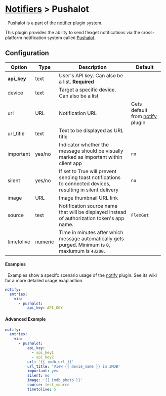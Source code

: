 # [Notifiers](/Plugins/Notifiers) > Pushalot
<div class="alert alert-success" role="info">
  
  <span class="glyphicon glyphicon glyphicon-cog"></span>
  &nbsp; Pushalot is a part of the [notifier](/Plugins/Notifiers) plugin system.
</div>



This plugin provides the ability to send flexget notifications via the cross-platform notification system called [Pushalot](https://pushalot.com/).

## Configuration

| Option |Type|  Description | Default |
| --- | ---| --- |---|
| **api_key**| text| User's API key. Can also be a list. **Required**
|device|text|Target a specific device. Can also be a list|
|url|URL|Notification URL | Gets default from [notify](/Plugins/Notifiers/notify) plugin
|url_title|text|Text to be displayed as URL title 
|important|yes/no|Indicator whether the message should be visually marked as important within client app|`no`
|silent|yes/no|If set to True will prevent sending toast notifications to connected devices, resulting in silent delivery|`no`
|image|URL|Image thumbnail URL link
|source|text|Notification source name that will be displayed instead of authorization token's app name.|`FlexGet`
|timetolive|numeric|Time in minutes after which message automatically gets purged. Minimum is `0`, maxiumum is `43200`.

#### Examples
<div class="alert alert-warning" role="info">
  
  <span class="glyphicon glyphicon glyphicon-cog"></span>
  &nbsp; Examples show a specifc scenario usage of the [notify](/Plugins/notify) plugin. See its wiki for a more detailed usage exaplantion.
</div>

```yaml
notify:
  entries:
    via:
      - pushalot:
          api_key: API_KEY
```

#### Advanced Example
```yaml
notify:
  entries:
    via:
      - pushalot: 
          api_key: 
            - api_key1
            - api_key2
          url: '{{ imdb_url }}'
          url_title: 'View {{ movie_name }} in IMDB'
          important: yes
          silent: no
          image: '{{ imdb_photo }}'
          source: test_source
          timetolive: 5
```

